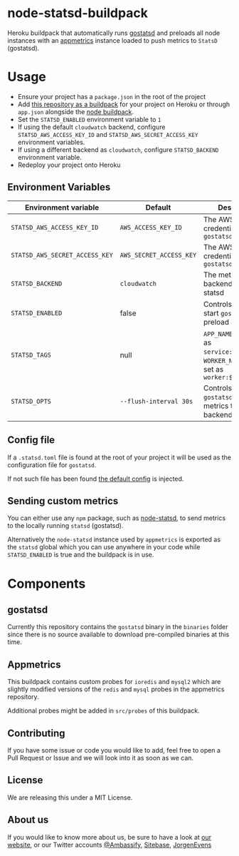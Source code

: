 # node-statsd-buildpack

Heroku buildpack that automatically runs [gostatsd](https://github.com/atlassian/gostatsd) and preloads all node instances with an [appmetrics](https://github.com/RuntimeTools/appmetrics) instance loaded to push metrics to `StatsD` (gostatsd).

# Usage

- Ensure your project has a `package.json` in the root of the project
- Add [this repository as a buildpack](https://github.com/ambassify/node-statsd-buildpack) for your project on Heroku or through `app.json` alongside the [node buildpack](https://elements.heroku.com/buildpacks/heroku/heroku-buildpack-nodejs).
- Set the `STATSD_ENABLED` environment variable to `1`
- If using the default `cloudwatch` backend, configure `STATSD_AWS_ACCESS_KEY_ID` and `STATSD_AWS_SECRET_ACCESS_KEY` environment variables.
- If using a different backend as `cloudwatch`, configure `STATSD_BACKEND` environment variable.
- Redeploy your project onto Heroku

## Environment Variables

| Environment variable | Default | Description |
| --- | --- | --- |
| `STATSD_AWS_ACCESS_KEY_ID` | `AWS_ACCESS_KEY_ID` | The AWS credentials used by `gostatsd` |
| `STATSD_AWS_SECRET_ACCESS_KEY` | `AWS_SECRET_ACCESS_KEY` | The AWS credentials used by `gostatsd` |
| `STATSD_BACKEND` | `cloudwatch` | The metrics backend used by statsd |
| `STATSD_ENABLED` | false | Controls whether to start `gostatsd` and preload `appmetrics` |
| `STATSD_TAGS` | null | `APP_NAME` will be set as `service:$APP_NAME`, `WORKER_NAME` will be set as `worker:$WORKER_NAME` |
| `STATSD_OPTS` | `--flush-interval 30s` | Controls how often `gostatsd` pushes metrics to the backend |

## Config file

If a `.statsd.toml` file is found at the root of your project it will be used as the configuration file for `gostatsd`.

If not such file has been found [the default config](https://github.com/ambassify/node-statsd-buildpack/blob/master/config.default.toml) is injected.

## Sending custom metrics

You can either use any `npm` package, such as [node-statsd](https://www.npmjs.com/package/node-statsd), to send metrics to the locally running `statsd` (gostatsd).

Alternatively the `node-statsd` instance used by `appmetrics` is exported as the `statsd` global which you can use anywhere in your code while `STATSD_ENABLED` is true and the buildpack is in use.

# Components

## gostatsd

Currently this repository contains the `gostatsd` binary in the `binaries` folder since there is no source available to download pre-compiled binaries at this time.

## Appmetrics

This buildpack contains custom probes for `ioredis` and `mysql2` which are slightly modified versions of the `redis` and `mysql` probes in the appmetrics repository.

Additional probes might be added in `src/probes` of this buildpack.

## Contributing

If you have some issue or code you would like to add, feel free to open a Pull Request or Issue and we will look into it as soon as we can.

## License

We are releasing this under a MIT License.

## About us

If you would like to know more about us, be sure to have a look at [our website](https://www.ambassify.com), or our Twitter accounts [@Ambassify](https://twitter.com/Ambassify), [Sitebase](https://twitter.com/Sitebase), [JorgenEvens](https://twitter.com/JorgenEvens)
